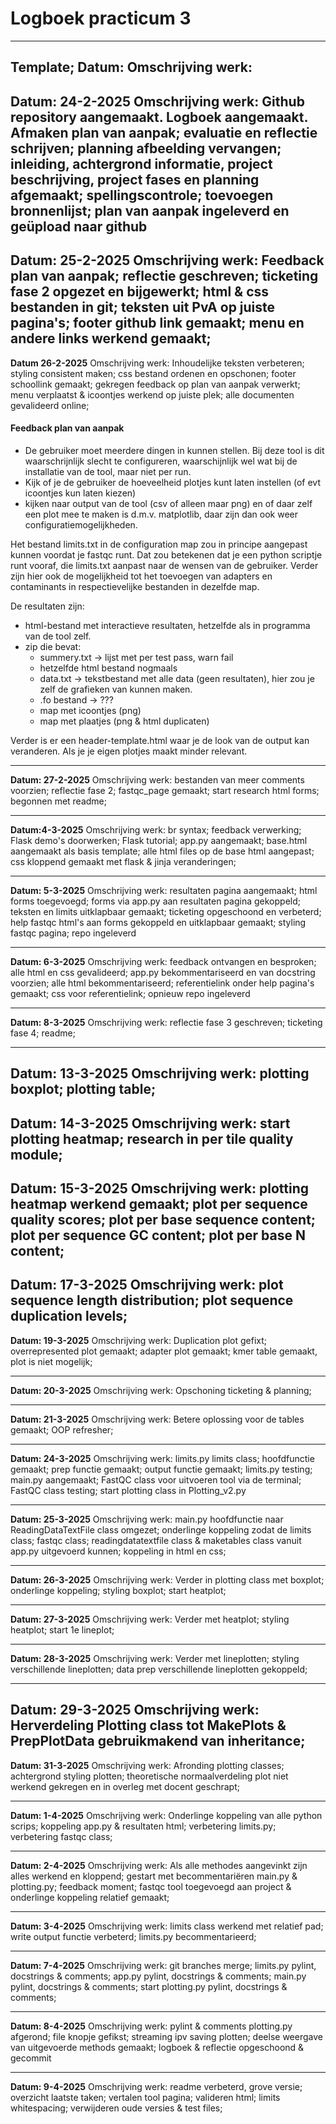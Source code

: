 # Logboek practicum 3

---
Template;
**Datum:**
Omschrijving werk:
---
**Datum: 24-2-2025**
Omschrijving werk: Github repository aangemaakt. Logboek aangemaakt. 
Afmaken plan van aanpak; evaluatie en reflectie schrijven; 
planning afbeelding vervangen; inleiding, achtergrond informatie, 
project beschrijving, project fases en planning afgemaakt; spellingscontrole; 
toevoegen bronnenlijst; plan van aanpak ingeleverd en geüpload naar github
---
**Datum: 25-2-2025**
Omschrijving werk: Feedback plan van aanpak; reflectie geschreven; ticketing fase 2
opgezet en bijgewerkt; html & css bestanden in git; teksten uit PvA op juiste pagina's;
footer github link gemaakt; menu en andere links werkend gemaakt;
---
**Datum 26-2-2025**
Omschrijving werk: Inhoudelijke teksten verbeteren; styling consistent maken; css bestand
ordenen en opschonen; footer schoollink gemaakt; gekregen feedback op plan van aanpak verwerkt; menu verplaatst &
icoontjes werkend op juiste plek; alle documenten gevalideerd online;

#### Feedback plan van aanpak
- De gebruiker moet meerdere dingen in kunnen stellen. Bij deze tool is dit waarschrijnlijk slecht te configureren, 
waarschijnlijk wel wat bij de installatie van de tool, maar niet per run.
- Kijk of je de gebruiker de hoeveelheid plotjes kunt laten instellen (of evt icoontjes kun laten kiezen)
- kijken naar output van de tool (csv of alleen maar png) en of daar zelf een plot mee te maken is d.m.v. matplotlib, 
daar zijn dan ook weer configuratiemogelijkheden.

Het bestand limits.txt in de configuration map zou in principe aangepast kunnen voordat je fastqc runt. Dat zou betekenen dat je 
een python scriptje runt vooraf, die limits.txt aanpast naar de wensen van de gebruiker. Verder zijn hier ook de 
mogelijkheid tot het toevoegen van adapters en contaminants in respectievelijke bestanden in dezelfde map.

De resultaten zijn:
- html-bestand met interactieve resultaten, hetzelfde als in programma van de tool zelf.
- zip die bevat:
    - summery.txt -> lijst met per test pass, warn fail
    - hetzelfde html bestand nogmaals
    - data.txt -> tekstbestand met alle data (geen resultaten), hier zou je zelf de grafieken van kunnen maken.
    - .fo bestand → ???
    - map met icoontjes (png)
    - map met plaatjes (png & html duplicaten)

Verder is er een header-template.html waar je de look van de output kan veranderen. Als je je eigen plotjes maakt minder relevant.

----
**Datum: 27-2-2025**
Omschrijving werk: bestanden van meer comments voorzien; reflectie fase 2; fastqc_page gemaakt; 
start research html forms; begonnen met readme;

-----
**Datum:4-3-2025**
Omschrijving werk: br syntax; feedback verwerking; Flask demo's doorwerken; Flask tutorial;
app.py aangemaakt; base.html aangemaakt als basis template; alle html files op de base html aangepast;
css kloppend gemaakt met flask & jinja veranderingen;

-----
**Datum: 5-3-2025**
Omschrijving werk: resultaten pagina aangemaakt; html forms toegevoegd; forms via app.py aan resultaten
pagina gekoppeld; teksten en limits uitklapbaar gemaakt; ticketing opgeschoond en verbeterd;
 help fastqc html's aan forms gekoppeld en uitklapbaar gemaakt; styling fastqc pagina; repo ingeleverd

---
**Datum: 6-3-2025**
Omschrijving werk: feedback ontvangen en besproken; alle html en css gevalideerd; app.py bekommentariseerd
en van docstring voorzien; alle html bekommentariseerd; referentielink onder help pagina's gemaakt;
css voor referentielink; opnieuw repo ingeleverd

----
**Datum: 8-3-2025**
Omschrijving werk: reflectie fase 3 geschreven; ticketing fase 4; readme;

----
**Datum: 13-3-2025**
Omschrijving werk: plotting boxplot; plotting table; 
----
**Datum: 14-3-2025**
Omschrijving werk: start plotting heatmap; research in per tile quality module;
----
**Datum: 15-3-2025**
Omschrijving werk: plotting heatmap werkend gemaakt; plot per sequence quality scores; plot
per base sequence content; plot per sequence GC content; plot per base N content;
----
**Datum: 17-3-2025**
Omschrijving werk: plot sequence length distribution; plot sequence duplication levels;
----
**Datum: 19-3-2025**
Omschrijving werk: Duplication plot gefixt; overrepresented plot gemaakt; adapter plot gemaakt;
kmer table gemaakt, plot is niet mogelijk;

-----
**Datum: 20-3-2025**
Omschrijving werk: Opschoning ticketing & planning; 

----
**Datum: 21-3-2025**
Omschrijving werk: Betere oplossing voor de tables gemaakt; OOP refresher;

----
**Datum: 24-3-2025**
Omschrijving werk: limits.py limits class; hoofdfunctie gemaakt; prep functie gemaakt; output 
functie gemaakt; limits.py testing; main.py aangemaakt; FastQC class voor uitvoeren tool via de 
terminal; FastQC class testing; start plotting class in Plotting_v2.py 

----
**Datum: 25-3-2025**
Omschrijving werk: main.py hoofdfunctie naar ReadingDataTextFile class omgezet; onderlinge 
koppeling zodat de limits class; fastqc class; readingdatatextfile class & maketables class 
vanuit app.py uitgevoerd kunnen; koppeling in html en css;

----
**Datum: 26-3-2025**
Omschrijving werk: Verder in plotting class met boxplot; onderlinge koppeling; styling boxplot; 
start heatplot;

----
**Datum: 27-3-2025**
Omschrijving werk: Verder met heatplot; styling heatplot; start 1e lineplot;

----
**Datum: 28-3-2025**
Omschrijving werk: Verder met lineplotten; styling verschillende lineplotten; data prep 
verschillende lineplotten gekoppeld; 

----
**Datum: 29-3-2025**
Omschrijving werk: Herverdeling Plotting class tot MakePlots & PrepPlotData gebruikmakend van 
inheritance;
----
**Datum: 31-3-2025**
Omschrijving werk: Afronding plotting classes; achtergrond styling plotten; theoretische 
normaalverdeling plot niet werkend gekregen en in overleg met docent geschrapt; 

----
**Datum: 1-4-2025**
Omschrijving werk: Onderlinge koppeling van alle python scrips; koppeling app.py & resultaten 
html; verbetering limits.py; verbetering fastqc class;

----
**Datum: 2-4-2025**
Omschrijving werk: Als alle methodes aangevinkt zijn alles werkend en kloppend; gestart met 
becommentariëren main.py & plotting.py; feedback moment; fastqc tool toegevoegd aan project & 
onderlinge koppeling relatief gemaakt;

----
**Datum: 3-4-2025**
Omschrijving werk: limits class werkend met relatief pad; write output functie verbeterd; 
limits.py becommentarieerd;

----
**Datum: 7-4-2025**
Omschrijving werk: git branches merge; limits.py pylint, docstrings & comments; app.py pylint,
docstrings & comments; main.py pylint, docstrings & comments; start plotting.py pylint, 
docstrings & comments;

----
**Datum: 8-4-2025**
Omschrijving werk: pylint & comments plotting.py afgerond; file knopje gefikst;
streaming ipv saving plotten; deelse weergave van uitgevoerde methods gemaakt; logboek & reflectie
opgeschoond & gecommit

----
**Datum: 9-4-2025**
Omschrijving werk: readme verbeterd, grove versie; overzicht laatste taken; vertalen tool pagina;
valideren html; limits whitespacing; verwijderen oude versies & test files; 



